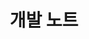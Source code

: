 ---
layout: "dirpage"
icon: "🖥️"
title: "개발 노트"
dir: "/page/dev"
reverse: false
permalink: "/dir/{{ name | remove_label }}/"
---